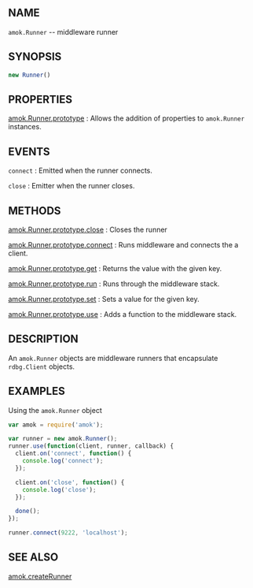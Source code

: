 ## NAME

`amok.Runner` -- middleware runner

## SYNOPSIS

```js
new Runner()
```

## PROPERTIES

[amok.Runner.prototype](amok.Runner.prototype.3.md)
:   Allows the addition of properties to `amok.Runner` instances.

## EVENTS

`connect`
:   Emitted when the runner connects.

`close`
:   Emitter when the runner closes.

## METHODS

[amok.Runner.prototype.close](amok.Runner.prototype.close.3.md)
:   Closes the runner

[amok.Runner.prototype.connect](amok.Runner.prototype.close.3.md)
:   Runs middleware and connects the a client.

[amok.Runner.prototype.get](amok.Runner.prototype.get.3.md)
:   Returns the value with the given key.

[amok.Runner.prototype.run](amok.Runner.prototype.run.3.md)
:   Runs through the middleware stack.

[amok.Runner.prototype.set](amok.Runner.prototype.set.3.md)
:   Sets a value for the given key.

[amok.Runner.prototype.use](amok.Runner.prototype.use.3.md)
:   Adds a function to the middleware stack.

## DESCRIPTION

An `amok.Runner` objects are middleware runners that encapsulate `rdbg.Client`
objects.

## EXAMPLES

Using the `amok.Runner` object

```js
var amok = require('amok');

var runner = new amok.Runner();
runner.use(function(client, runner, callback) {
  client.on('connect', function() {
    console.log('connect');
  });

  client.on('close', function() {
    console.log('close');
  });

  done();
});

runner.connect(9222, 'localhost');
```

## SEE ALSO

[amok.createRunner](amok.createRunner.3.md)
